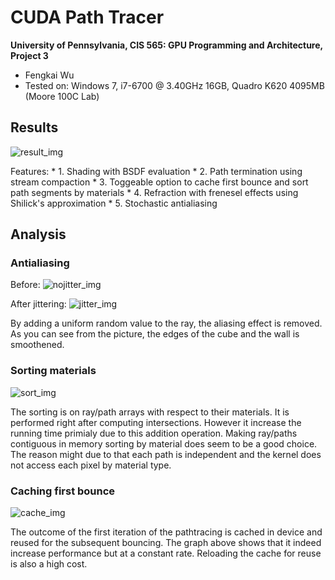 CUDA Path Tracer
================

**University of Pennsylvania, CIS 565: GPU Programming and Architecture, Project 3**

*  Fengkai Wu
*  Tested on: Windows 7, i7-6700 @ 3.40GHz 16GB, Quadro K620 4095MB (Moore 100C Lab)

## Results
![result_img](https://github.com/wufk/Project3-CUDA-Path-Tracer/blob/master/img/final.PNG)

Features:
	* 1. Shading with BSDF evaluation
	* 2. Path termination using stream compaction
	* 3. Toggeable option to cache first bounce and sort path segments by materials
	* 4. Refraction with frenesel effects using Shilick's approximation
	* 5. Stochastic antialiasing

## Analysis

### Antialiasing

Before:
![nojitter_img](https://github.com/wufk/Project3-CUDA-Path-Tracer/blob/master/img/nonjitter.PNG)

After jittering:
![jitter_img](https://github.com/wufk/Project3-CUDA-Path-Tracer/blob/master/img/jitter.PNG)

By adding a uniform random value to the ray, the aliasing effect is removed. As you can see from the picture, the edges of the cube and the wall is smoothened.

### Sorting materials
![sort_img](https://github.com/wufk/Project3-CUDA-Path-Tracer/blob/master/img/sort.PNG)

The sorting is on ray/path arrays with respect to their materials. It is performed right after computing intersections. However it increase the running time primialy due to this addition operation. Making ray/paths contiguous in memory sorting by material does seem to be a good choice. The reason might due to that each path is independent and the kernel does not access each pixel by material type.

### Caching first bounce

![cache_img](https://github.com/wufk/Project3-CUDA-Path-Tracer/blob/master/img/cache.PNG)

The outcome of the first iteration of the pathtracing is cached in device and reused for the subsequent bouncing. The graph above shows that it indeed increase performance but at a constant rate. Reloading the cache for reuse is also a high cost. 

